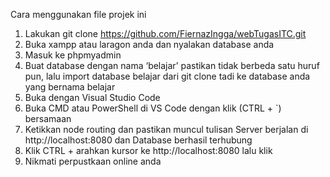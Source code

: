 Cara menggunakan file projek ini

1.	Lakukan git clone https://github.com/FiernazIngga/webTugasITC.git
2.	Buka xampp atau laragon anda dan nyalakan database anda
3.	Masuk ke phpmyadmin
4.	Buat database dengan nama ‘belajar’ pastikan tidak berbeda satu huruf pun, lalu import database belajar dari git clone tadi ke database anda yang bernama belajar
5.	Buka dengan Visual Studio Code
6.	Buka CMD atau PowerShell di VS Code dengan klik (CTRL + `) bersamaan
7.	Ketikkan node routing dan pastikan muncul tulisan Server berjalan di http://localhost:8080 dan Database berhasil terhubung
8.	Klik CTRL + arahkan kursor ke http://localhost:8080 lalu klik
9.	Nikmati perpustkaan online anda

